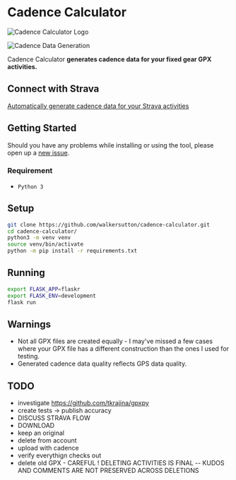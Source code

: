 # Cadence Calculator

![Cadence Calculator Logo](https://i.imgur.com/XCdXTfzt.jpg)

<!-- **Read more about this project [here](https://walkercsutton.com/projects/cadence-calculator/todo).** -->

![Cadence Data Generation](https://i.imgur.com/ThHWdmr.gif)

Cadence Calculator **generates cadence data for your fixed gear GPX activities.**

## Connect with Strava
[Automatically generate cadence data for your Strava activities](https://cadecalc.app)

## Getting Started
Should you have any problems while installing or using the tool, please open up a [new issue](https://github.com/walkersutton/cadence-calculator/issues).

### Requirement
* `Python 3`

## Setup
```sh
git clone https://github.com/walkersutton/cadence-calculator.git
cd cadence-calculator/
python3 -m venv venv
source venv/bin/activate
python -m pip install -r requirements.txt
```

## Running
```sh
export FLASK_APP=flaskr
export FLASK_ENV=development
flask run
```

## Warnings
* Not all GPX files are created equally - I may've missed a few cases where your GPX file has a different construction than the ones I used for testing.
* Generated cadence data quality reflects GPS data quality.

## TODO
* investigate https://github.com/tkrajina/gpxpy
* create tests -> publish accuracy
* DISCUSS STRAVA FLOW
* DOWNLOAD
* keep an original
* delete from account
* upload with cadence
* verify everythign checks out
* delete old GPX - CAREFUL ! DELETING ACTIVITIES IS FINAL -- KUDOS AND COMMENTS ARE NOT PRESERVED ACROSS DELETIONS
